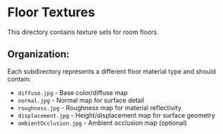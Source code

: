 # Floor Textures

This directory contains texture sets for room floors.

## Organization:
Each subdirectory represents a different floor material type and should contain:
- `diffuse.jpg` - Base color/diffuse map
- `normal.jpg` - Normal map for surface detail  
- `roughness.jpg` - Roughness map for material reflectivity
- `displacement.jpg` - Height/displacement map for surface geometry
- `ambientOcclusion.jpg` - Ambient occlusion map (optional)